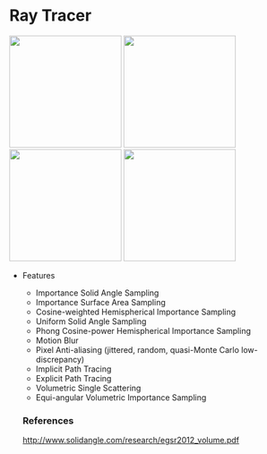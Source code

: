 # Ray Tracer

<img src="https://cloud.githubusercontent.com/assets/13710785/26028608/3776f22e-37f2-11e7-89ca-be4119dad1ad.png" width="200"> <img src="https://cloud.githubusercontent.com/assets/13710785/26028673/83966490-37f3-11e7-8d2a-bfb2a4a7a38b.png" width="200"> <img src="https://cloud.githubusercontent.com/assets/13710785/26028606/2f0fb0d0-37f2-11e7-8e28-c409353eab24.png" width="200"> <img src="https://cloud.githubusercontent.com/assets/13710785/26028569/93312cd4-37f1-11e7-99e2-33b14e75aa2f.png" width="200"> 

* Features
  * Importance Solid Angle Sampling
  * Importance Surface Area Sampling
  * Cosine-weighted Hemispherical Importance Sampling
  * Uniform Solid Angle Sampling
  * Phong Cosine-power Hemispherical Importance Sampling
  * Motion Blur
  * Pixel Anti-aliasing (jittered, random, quasi-Monte Carlo low-discrepancy)
  * Implicit Path Tracing
  * Explicit Path Tracing
  * Volumetric Single Scattering
  * Equi-angular Volumetric Importance Sampling
  
  
  ### References
  http://www.solidangle.com/research/egsr2012_volume.pdf
  
    

